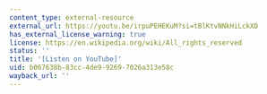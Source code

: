 ```yaml
---
content_type: external-resource
external_url: https://youtu.be/irpuPEHEKuM?si=tBlKtvNNkHiLckXD
has_external_license_warning: true
license: https://en.wikipedia.org/wiki/All_rights_reserved
status: ''
title: '[Listen on YouTube]'
uid: b067638b-83cc-4de9-9269-7026a313e58c
wayback_url: ''
---
```

